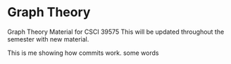 # Graph Theory
 Graph Theory Material for CSCI 39575
This will be updated throughout the semester with new material.

This is me showing how commits work.
some words
